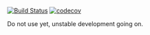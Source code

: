 [![Build Status](https://travis-ci.com/panflux/sdk-javascript.svg?branch=master)](https://travis-ci.com/panflux/sdk-javascript)
[![codecov](https://codecov.io/gh/panflux/sdk-javascript/branch/master/graph/badge.svg)](https://codecov.io/gh/panflux/sdk-javascript)

Do not use yet, unstable development going on.
